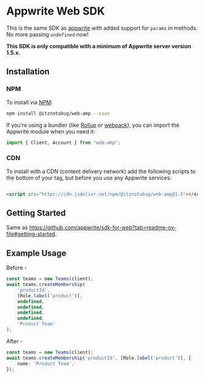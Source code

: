 # Appwrite Web SDK

This is the same SDK as [appwrite](https://www.npmjs.com/package/appwrite) with added support for `params` in methods.
No more passing `undefined` now!

**This SDK is only compatible with a minimum of Appwrite server version 1.5.x.**

## Installation

### NPM

To install via [NPM](https://www.npmjs.com/):

```bash
npm install @itznotabug/web-amp --save
```

If you're using a bundler (like [Rollup](https://rollupjs.org/) or [webpack](https://webpack.js.org/)), you can import
the Appwrite module when you need it:

```js
import { Client, Account } from "web-amp";
```

### CDN

To install with a CDN (content delivery network) add the following scripts to the bottom of your <body> tag, but before
you use any Appwrite services:

```html

<script src="https://cdn.jsdelivr.net/npm/@itznotabug/web-amp@1.5"></script>
```

## Getting Started

Same as https://github.com/appwrite/sdk-for-web?tab=readme-ov-file#getting-started.

## Example Usage

Before -

```ts
const teams = new Teams(client);
await teams.createMembership(
    'productId',
    [Role.label('product')],
    undefined,
    undefined,
    undefined,
    undefined,
    'Product Team'
);
```

After -

```ts
const teams = new Teams(client);
await teams.createMembership('productId', [Role.label('product')], {
    name: 'Product Team',
});
```